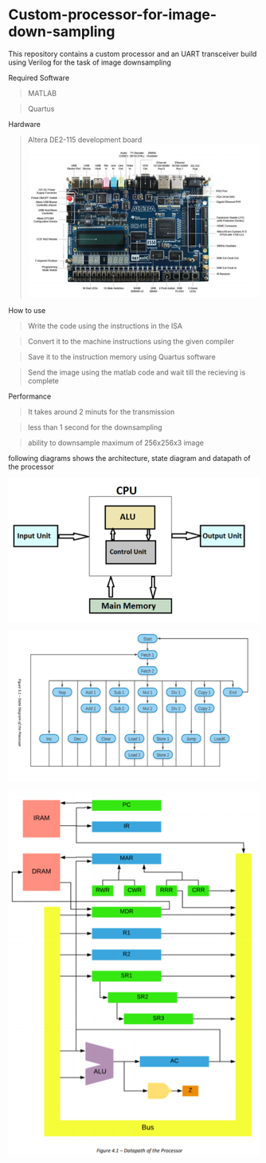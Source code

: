 # Custom-processor-for-image-down-sampling
This repository contains a custom processor and an UART transceiver build using Verilog for the task of image downsampling

Required Software
>MATLAB

>Quartus

Hardware
>Altera DE2-115 development board
![DE2 board](images/DE2.PNG)

How to use

> Write the code using the instructions in the ISA

>Convert it to the machine instructions using the given compiler

>Save it to the instruction memory using Quartus software

>Send the image using the matlab code and wait till the recieving is complete

Performance

>It takes around 2 minuts for the transmission

>less than 1 second for the downsampling

>ability to downsample maximum of 256x256x3 image

following diagrams shows the architecture, state diagram and datapath of the processor

![Architecture of the processor](images/ARCHI.PNG)

![State diagram of the processor](images/state_diagram.PNG)

![Datapath of the processor](images/datapath.PNG)



